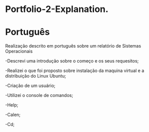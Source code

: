 
# Portfolio-2-Explanation.

# Português

Realização descrito em português sobre um relatório de Sistemas Operacionais

-Descrevi uma introdução sobre o começo e os seus requesitos;

-Realizei o que foi proposto sobre instalação da maquina virtual e a distribuição do Linux Ubuntu;

-Criação de um usuário;

-Utilizei o console de comandos;

-Help;

-Calen;

-Cd;
